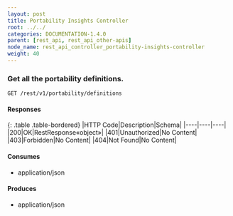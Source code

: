 ```yaml
---
layout: post
title: Portability Insights Controller
root: ../../
categories: DOCUMENTATION-1.4.0
parent: [rest_api, rest_api_other-apis]
node_name: rest_api_controller_portability-insights-controller
weight: 40
---
```


### Get all the portability definitions.
```
GET /rest/v1/portability/definitions
```

#### Responses

{: .table .table-bordered}
|HTTP Code|Description|Schema|
|----|----|----|
|200|OK|RestResponse«object»|
|401|Unauthorized|No Content|
|403|Forbidden|No Content|
|404|Not Found|No Content|


#### Consumes

* application/json

#### Produces

* application/json

